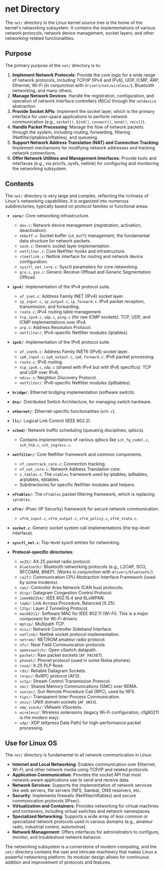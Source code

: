 # net Directory

The `net/` directory in the Linux kernel source tree is the home of the kernel's networking subsystem. It contains the implementations of various network protocols, network device management, socket layers, and other networking-related functionalities.

## Purpose

The primary purpose of the `net/` directory is to:

1.  **Implement Network Protocols**: Provide the core logic for a wide range of network protocols, including TCP/IP (IPv4 and IPv6), UDP, ICMP, ARP, Ethernet, Wi-Fi (in conjunction with `drivers/net/wireless/`), Bluetooth networking, and many others.
2.  **Manage Network Devices**: Handle the registration, configuration, and operation of network interface controllers (NICs) through the `netdevice` abstraction.
3.  **Provide Socket APIs**: Implement the socket layer, which is the primary interface for user-space applications to perform network communication (e.g., `socket()`, `bind()`, `connect()`, `send()`, `recv()`).
4.  **Handle Packet Processing**: Manage the flow of network packets through the system, including routing, forwarding, filtering (Netfilter/iptables/nftables), and queueing.
5.  **Support Network Address Translation (NAT) and Connection Tracking**: Implement mechanisms for modifying network addresses and tracking network connections.
6.  **Offer Network Utilities and Management Interfaces**: Provide tools and interfaces (e.g., via procfs, sysfs, netlink) for configuring and monitoring the networking subsystem.

## Contents

The `net/` directory is very large and complex, reflecting the richness of Linux's networking capabilities. It is organized into numerous subdirectories, typically based on protocol families or functional areas:

*   **`core/`**: Core networking infrastructure.
    *   `dev.c`: Network device management (registration, activation, deactivation).
    *   `skbuff.c`: Socket buffer (`sk_buff`) management, the fundamental data structure for network packets.
    *   `sock.c`: Generic socket layer implementation.
    *   `netfilter.c`: Core Netfilter hooks and infrastructure.
    *   `rtnetlink.c`: Netlink interface for routing and network device configuration.
    *   `sysctl_net_core.c`: Sysctl parameters for core networking.
    *   `gro.c`, `gso.c`: Generic Receive Offload and Generic Segmentation Offload.

*   **`ipv4/`**: Implementation of the IPv4 protocol suite.
    *   `af_inet.c`: Address Family INET (IPv4) socket layer.
    *   `ip_input.c`, `ip_output.c`, `ip_forward.c`: IPv4 packet reception, transmission, and forwarding.
    *   `route.c`: IPv4 routing table management.
    *   `tcp_ipv4.c`, `udp.c`, `ping.c` (for raw ICMP sockets): TCP, UDP, and ICMP implementations over IPv4.
    *   `arp.c`: Address Resolution Protocol.
    *   `netfilter/`: IPv4-specific Netfilter modules (iptables).

*   **`ipv6/`**: Implementation of the IPv6 protocol suite.
    *   `af_inet6.c`: Address Family INET6 (IPv6) socket layer.
    *   `ip6_input.c`, `ip6_output.c`, `ip6_forward.c`: IPv6 packet processing.
    *   `route.c`: IPv6 routing.
    *   `tcp_ipv6.c`, `udp.c` (shared with IPv4 but with IPv6 specifics): TCP and UDP over IPv6.
    *   `ndisc.c`: Neighbor Discovery Protocol.
    *   `netfilter/`: IPv6-specific Netfilter modules (ip6tables).

*   **`bridge/`**: Ethernet bridging implementation (software switch).
*   **`dsa/`**: Distributed Switch Architecture, for managing switch hardware.
*   **`ethernet/`**: Ethernet-specific functionalities (`eth.c`).
*   **`llc/`**: Logical Link Control (IEEE 802.2).
*   **`sched/`**: Network traffic scheduling (queueing disciplines, qdiscs).
    *   Contains implementations of various qdiscs like `sch_fq_codel.c`, `sch_htb.c`, `sch_ingress.c`.

*   **`netfilter/`**: Core Netfilter framework and common components.
    *   `nf_conntrack_core.c`: Connection tracking.
    *   `nf_nat_core.c`: Network Address Translation core.
    *   `x_tables.c`: The `xtables` framework used by iptables, ip6tables, arptables, ebtables.
    *   Subdirectories for specific Netfilter modules and helpers.

*   **`nftables/`**: The `nftables` packet filtering framework, which is replacing `iptables`.
*   **`xfrm/`**: IPsec (IP Security) framework for secure network communication.
    *   `xfrm_input.c`, `xfrm_output.c`, `xfrm_policy.c`, `xfrm_state.c`.

*   **`socket.c`**: Generic socket system call implementations (the top-level interface).
*   **`sysctl_net.c`**: Top-level sysctl entries for networking.

*   **Protocol-specific directories**:
    *   `ax25/`: AX.25 packet radio protocol.
    *   `bluetooth/`: Bluetooth networking protocols (e.g., L2CAP, SCO, RFCOMM, BNEP). (Works in conjunction with `drivers/bluetooth/`).
    *   `caif/`: Communication CPU Abstraction Interface Framework (used by some modems).
    *   `can/`: Controller Area Network (CAN bus) protocols.
    *   `dccp/`: Datagram Congestion Control Protocol.
    *   `ieee802154/`: IEEE 802.15.4 and 6LoWPAN.
    *   `lapb/`: Link Access Procedure, Balanced (X.25).
    *   `l2tp/`: Layer 2 Tunneling Protocol.
    *   `mac80211/`: Software MAC for IEEE 802.11 (Wi-Fi). This is a major component for Wi-Fi drivers.
    *   `mptcp/`: Multipath TCP.
    *   `ncsi/`: Network Controller Sideband Interface.
    *   `netlink/`: Netlink socket protocol implementation.
    *   `netrom/`: NET/ROM amateur radio protocol.
    *   `nfc/`: Near Field Communication protocols.
    *   `openvswitch/`: Open vSwitch datapath.
    *   `packet/`: Raw packet sockets (`AF_PACKET`).
    *   `phonet/`: Phonet protocol (used in some Nokia phones).
    *   `rose/`: X.25 PLP Rose.
    *   `rds/`: Reliable Datagram Sockets.
    *   `rxrpc/`: RxRPC protocol (AFS).
    *   `sctp/`: Stream Control Transmission Protocol.
    *   `smc/`: Shared Memory Communications (SMC) over RDMA.
    *   `sunrpc/`: Sun Remote Procedure Call (RPC), used by NFS.
    *   `tipc/`: Transparent Inter-Process Communication.
    *   `unix/`: UNIX domain sockets (`AF_UNIX`).
    *   `vmw_vsock/`: VMware VSockets.
    *   `wireless/`: Wireless extensions (legacy Wi-Fi configuration, cfg80211 is the modern way).
    *   `xdp/`: XDP (eXpress Data Path) for high-performance packet processing.

## Use for Linux OS

The `net/` directory is fundamental to all network communication in Linux:

*   **Internet and Local Networking**: Enables communication over Ethernet, Wi-Fi, and other network media using TCP/IP and related protocols.
*   **Application Communication**: Provides the socket API that most network-aware applications use to send and receive data.
*   **Network Services**: Supports the implementation of network services like web servers, file servers (NFS, Samba), DNS resolvers, etc.
*   **Security**: Implements firewalls (Netfilter/nftables) and secure communication protocols (IPsec).
*   **Virtualization and Containers**: Provides networking for virtual machines and containers, including virtual switches and network namespaces.
*   **Specialized Networking**: Supports a wide array of less common or specialized network protocols used in various domains (e.g., amateur radio, industrial control, automotive).
*   **Network Management**: Offers interfaces for administrators to configure, monitor, and troubleshoot network behavior.

The networking subsystem is a cornerstone of modern computing, and the `net/` directory contains the vast and intricate machinery that makes Linux a powerful networking platform. Its modular design allows for continuous addition and improvement of protocols and features.
